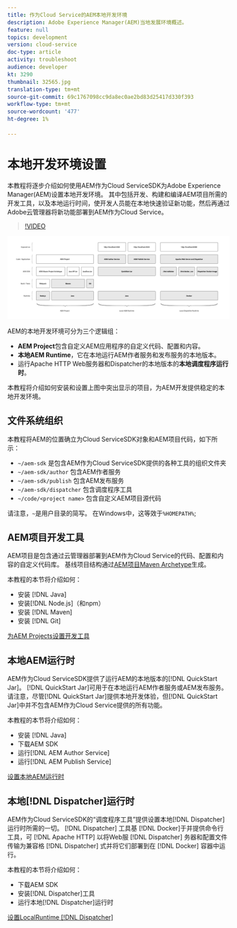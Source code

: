 ```yaml
---
title: 作为Cloud Service的AEM本地开发环境
description: Adobe Experience Manager(AEM)当地发展环境概述。
feature: null
topics: development
version: cloud-service
doc-type: article
activity: troubleshoot
audience: developer
kt: 3290
thumbnail: 32565.jpg
translation-type: tm+mt
source-git-commit: 69c1767098cc9da8ec0ae2bd83d25417d330f393
workflow-type: tm+mt
source-wordcount: '477'
ht-degree: 1%

---
```



# 本地开发环境设置

本教程将逐步介绍如何使用AEM作为Cloud ServiceSDK为Adobe Experience Manager(AEM)设置本地开发环境。 其中包括开发、构建和编译AEM项目所需的开发工具，以及本地运行时间，使开发人员能在本地快速验证新功能，然后再通过Adobe云管理器将新功能部署到AEM作为Cloud Service。

>[!VIDEO](https://video.tv.adobe.com/v/32565/?quality=12&learn=on)

![AEM作为Cloud Service本地开发环境技术堆栈](./assets/overview/aem-sdk-technology-stack.png)

AEM的本地开发环境可分为三个逻辑组：

+ __AEM Project__&#x200B;包含自定义AEM应用程序的自定义代码、配置和内容。
+ __本地AEM Runtime__，它在本地运行AEM作者服务和发布服务的本地版本。
+ 运行Apache HTTP Web服务器和Dispatcher的本地版本的&#x200B;__本地调度程序运行时__。

本教程将介绍如何安装和设置上图中突出显示的项目，为AEM开发提供稳定的本地开发环境。

## 文件系统组织

本教程将AEM的位置确立为Cloud ServiceSDK对象和AEM项目代码，如下所示：

+ `~/aem-sdk` 是包含AEM作为Cloud ServiceSDK提供的各种工具的组织文件夹
+ `~/aem-sdk/author` 包含AEM作者服务
+ `~/aem-sdk/publish` 包含AEM发布服务
+ `~/aem-sdk/dispatcher` 包含调度程序工具
+ `~/code/<project name>` 包含自定义AEM项目源代码

请注意，`~`是用户目录的简写。 在Windows中，这等效于`%HOMEPATH%`;

## AEM项目开发工具

AEM项目是包含通过云管理器部署到AEM作为Cloud Service的代码、配置和内容的自定义代码库。 基线项目结构通过[AEM项目Maven Archetype](https://github.com/adobe/aem-project-archetype)生成。

本教程的本节将介绍如何：

+ 安装 [!DNL Java]
+ 安装[!DNL Node.js]（和npm）
+ 安装 [!DNL Maven]
+ 安装 [!DNL Git]

[为AEM Projects设置开发工具](./development-tools.md)

## 本地AEM运行时

AEM作为Cloud ServiceSDK提供了运行AEM的本地版本的[!DNL QuickStart Jar]。 [!DNL QuickStart Jar]可用于在本地运行AEM作者服务或AEM发布服务。 请注意，尽管[!DNL QuickStart Jar]提供本地开发体验，但[!DNL QuickStart Jar]中并不包含AEM作为Cloud Service提供的所有功能。

本教程的本节将介绍如何：

+ 安装 [!DNL Java]
+ 下载AEM SDK
+ 运行[!DNL AEM Author Service]
+ 运行[!DNL AEM Publish Service]

[设置本地AEM运行时](./aem-runtime.md)

## 本地[!DNL Dispatcher]运行时

AEM作为Cloud ServiceSDK的“调度程序工具”提供设置本地[!DNL Dispatcher]运行时所需的一切。 [!DNL Dispatcher] 工具基 [!DNL Docker]于并提供命令行工具，可 [!DNL Apache HTTP] 以将Web服 [!DNL Dispatcher] 务器和配置文件传输为兼容格 [!DNL Dispatcher] 式并将它们部署到在 [!DNL Docker] 容器中运行。

本教程的本节将介绍如何：

+ 下载AEM SDK
+ 安装[!DNL Dispatcher]工具
+ 运行本地[!DNL Dispatcher]运行时

[设置LocalRuntime [!DNL Dispatcher] ](./dispatcher-tools.md)
